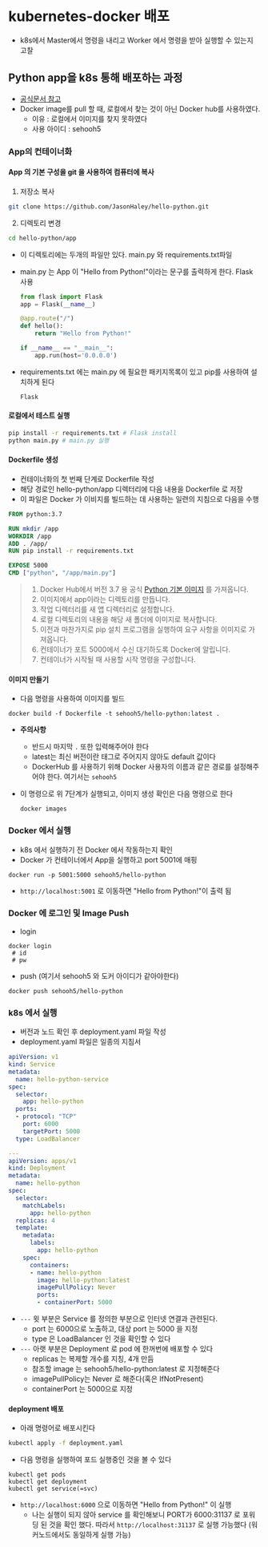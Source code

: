 # kubernetes-docker 배포

- k8s에서 Master에서 명령을 내리고 Worker 에서 명령을 받아 실행할 수 있는지 고찰



## Python app을 k8s 통해 배포하는 과정

- [공식문서 참고](https://kubernetes.io/blog/2019/07/23/get-started-with-kubernetes-using-python/)
- Docker image를 pull 할 때, 로컬에서 찾는 것이 아닌 Docker hub를 사용하였다.
  - 이유 : 로컬에서 이미지를 찾지 못하였다
  - 사용 아이디 : sehooh5



### App의 컨테이너화

#### App 의 기본 구성을 git 을 사용하여 컴퓨터에 복사

1. 저장소 복사

```bash
git clone https://github.com/JasonHaley/hello-python.git
```

 

2. 디렉토리 변경

```bash
cd hello-python/app
```

- 이 디렉토리에는 두개의 파일만 있다. main.py 와 requirements.txt파일

- main.py 는 App 이 "Hello from Python!"이라는 문구를 출력하게 한다. Flask 사용

  ```python
  from flask import Flask
  app = Flask(__name__)
  
  @app.route("/")
  def hello():
      return "Hello from Python!"
  
  if __name__ == "__main__":
      app.run(host='0.0.0.0')
  ```

  

- requirements.txt 에는 main.py 에 필요한 패키지목록이 있고 pip를 사용하여 설치하게 된다

  ```
  Flask
  ```

  



#### 로컬에서 테스트 실행

```bash
pip install -r requirements.txt # Flask install
python main.py # main.py 실행
```





#### Dockerfile 생성

- 컨테이너화의 첫 번째 단계로 Dockerfile 작성
- 해당 경로인 hello-python/app 디렉터리에 다음 내용을 Dockerfile 로 저장
- 이 파일은 Docker 가 이비지를 빌드하는 데 사용하는 일련의 지침으로 다음을 수행

```dockerfile
FROM python:3.7

RUN mkdir /app
WORKDIR /app
ADD . /app/
RUN pip install -r requirements.txt

EXPOSE 5000
CMD ["python", "/app/main.py"]
```

> 1. Docker Hub에서 버전 3.7 용 공식 [Python 기본 이미지](https://hub.docker.com/_/python/) 를 가져옵니다.
> 2. 이미지에서 app이라는 디렉토리를 만듭니다.
> 3. 작업 디렉터리를 새 앱 디렉터리로 설정합니다.
> 4. 로컬 디렉토리의 내용을 해당 새 폴더에 이미지로 복사합니다.
> 5. 이전과 마찬가지로 pip 설치 프로그램을 실행하여 요구 사항을 이미지로 가져옵니다.
> 6. 컨테이너가 포트 5000에서 수신 대기하도록 Docker에 알립니다.
> 7. 컨테이너가 시작될 때 사용할 시작 명령을 구성합니다.



#### 이미지 만들기

- 다음 명령을 사용하여 이미지를 빌드

```
docker build -f Dockerfile -t sehooh5/hello-python:latest .
```

- **주의사항**

  - 반드시 마지막 `.`  또한 입력해주어야 한다
  - latest는 최신 버전이란 태그로 주어지지 않아도 default 값이다
  - DockerHub 를 사용하기 위해 Docker 사용자의 이름과 같은 경로를 설정해주어야 한다. 여기서는 `sehooh5`

- 이 명령으로 위 7단계가 실행되고, 이미지 생성 확인은 다음 명령으로 한다

  ```
  docker images
  ```



### Docker 에서 실행 

- k8s 에서 실행하기 전 Docker 에서 작동하는지 확인
- Docker 가 컨테이너에서 App을 실행하고 port 5001에 매핑

```
docker run -p 5001:5000 sehooh5/hello-python
```

- `http://localhost:5001` 로 이동하면 "Hello from Python!"이 출력 됨



### Docker 에 로그인 및 Image Push

- login

```
docker login
 # id
 # pw
```



- push (여기서 sehooh5 와 도커 아이디가 같아야한다)

```
docker push sehooh5/hello-python
```





### k8s 에서 실행

- 버전과 노드 확인 후 deployment.yaml 파일 작성
- deployment.yaml 파일은 일종의 지침서

```yaml
apiVersion: v1
kind: Service
metadata:
  name: hello-python-service
spec:
  selector:
    app: hello-python
  ports:
  - protocol: "TCP"
    port: 6000
    targetPort: 5000
  type: LoadBalancer

---
apiVersion: apps/v1
kind: Deployment
metadata:
  name: hello-python
spec:
  selector:
    matchLabels:
      app: hello-python
  replicas: 4
  template:
    metadata:
      labels:
        app: hello-python
    spec:
      containers:
      - name: hello-python
        image: hello-python:latest
        imagePullPolicy: Never
        ports:
        - containerPort: 5000
```

- `---` 윗 부분은 Service 를 정의한 부분으로 인터넷 연결과 관련된다.
  - port 는 6000으로 노출하고, 대상 port 는 5000 을 지정
  - type 은 LoadBalancer 인 것을 확인할 수 있다
- `---` 아랫 부분은 Deployment 로 pod 에 한꺼번에 배포할 수 있다
  - replicas 는 복제할 개수를 지칭, 4개 만듬
  - 참조할 image 는 sehooh5/hello-python:latest 로 지정해준다
  - imagePullPolicy는 Never 로 해준다(혹은 IfNotPresent)
  - containerPort 는 5000으로 지정



#### deployment 배포

- 아래 명령어로 배포시킨다

```bash
kubectl apply -f deployment.yaml
```



- 다음 명령을 실행하여 포드 실행중인 것을 볼 수 있다

```
kubectl get pods
kubectl get deployment
kubectl get service(=svc)
```



- `http://localhost:6000` 으로 이동하면 "Hello from Python!" 이 실행
  - 나는 실행이 되지 않아 service 를 확인해보니 PORT가 6000:31137 로 포워딩 된 것을 확인 했다. 따라서 `http://localhost:31137` 로 실행 가능했다 (워커노드에서도 동일하게 실행 가능)


